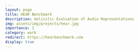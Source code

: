 ```yaml
---
layout: page
title: HEAR Benchmark
description: Holisitic Evaluation of Audio Representations
img: assets/img/projects/hear.jpg
importance: 1
category: work
redirect: https://hearbenchmark.com
display: true
---
```



